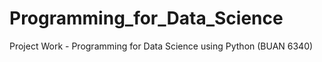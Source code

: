 # Programming_for_Data_Science
Project Work -  Programming for Data Science using Python (BUAN 6340)
